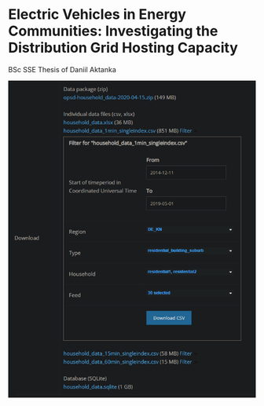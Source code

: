 # Electric Vehicles in Energy Communities: Investigating the Distribution Grid Hosting Capacity
BSc SSE Thesis of Daniil Aktanka

![Screenshot](datasource/data_source_settings.png)
